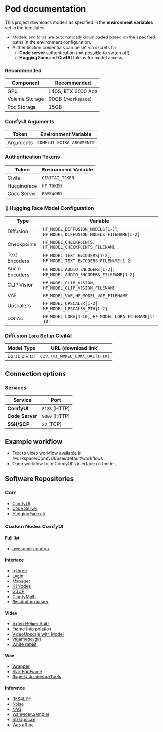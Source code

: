 # Pod documentation

This project downloads models as specified in the **environment variables** set in the templates.  

- Models and loras are automatically downloaded based on the specified paths in the environment configuration.  
- Authentication credentials can be set via secrets for:  
  - **Code server** authentication (not possible to switch off) 
  - **Hugging Face** and **CivitAI** tokens for model access. 

### Recommended

| Component        | Recommended             |
|------------------|--------------------------|
| GPU              | L40S, RTX 6000 Ada  |
| Volume Storage   | 90GB (`/workspace`)      |
| Pod Storage      | 15GB                     |

### **ComfyUI Arguments**  

| Token        | Environment Variable     |
|--------------|--------------------------|
| Arguments    | `COMFYUI_EXTRA_ARGUMENTS`|

### **Authentication Tokens**  

| Token        | Environment Variable |
|--------------|----------------------|
| Civitai      | `CIVITAI_TOKEN`      |
| Huggingface  | `HF_TOKEN`           |
| Code Server  | `PASSWORD`           |

### 🧠 Hugging Face Model Configuration

| Type             | Variable                                |
|------------------|------------------------------------------|
| Diffusion        | `HF_MODEL_DIFFUSION_MODELS[1-2]`, `HF_MODEL_DIFFUSION_MODELS_FILENAME[1-2]` |
| Checkpoints      | `HF_MODEL_CHECKPOINTS`, `HF_MODEL_CHECKPOINTS_FILENAME` |
| Text Encoders    | `HF_MODEL_TEXT_ENCODERS[1-2]`, `HF_MODEL_TEXT_ENCODERS_FILENAME[1-2]` |
| Audio Encoders    | `HF_MODEL_AUDIO_ENCODERS[1-2]`, `HF_MODEL_AUDIO_ENCODERS_FILENAME[1-2]` |
| CLIP Vision      | `HF_MODEL_CLIP_VISION`, `HF_MODEL_CLIP_VISION_FILENAME` |
| VAE              | `HF_MODEL_VAE`, `HF_MODEL_VAE_FILENAME` |
| Upscalers        | `HF_MODEL_UPSCALER[1-2]`, `HF_MODEL_UPSCALER_PTH[1-2]` |
| LORAs            | `HF_MODEL_LORA[1-10]`, `HF_MODEL_LORA_FILENAME[1-10]` |


### **Diffusion Lora Setup CivitAI**  

| Model Type        | URL (download link)            |
|-------------------|--------------------------------|
| Loras civitai     | `CIVITAI_MODEL_LORA_URL[1-10]` |

## Connection options 

### Services

| Service         | Port          |
|-----------------|---------------| 
| **ComfyUI**     | `8188` (HTTP) |
| **Code Server** | `9000` (HTTP) |
| **SSH/SCP**     | `22`   (TCP)  |
 
## Example workflow

- Text to video workflow available in /workspace/ComfyUI/user/default/workflows
- Open workflow from ComfyUI's interface on the left.

## Software Repositories  

### Core  

- [ComfyUI](https://github.com/comfyanonymous/ComfyUI)  
- [Code Server](https://github.com/coder/code-server)  
- [HuggingFace cli](https://huggingface.co/docs/huggingface_hub/guides/cli)

### Custom Nodes ComfyUI 

#### Full list

- [awesome-comfyui](https://awesome-comfyui.rozenlaan.site)

#### Interface

- [rgthree](https://github.com/rgthree/rgthree-comfy)  
- [Login](https://github.com/liusida/ComfyUI-Login)  
- [Manager](https://github.com/ltdrdata/ComfyUI-Manager)
- [KJNodes](https://github.com/kijai/ComfyUI-KJNodes)  
- [GGUF](https://github.com/city96/ComfyUI-GGUF)
- [ComfyMath](https://github.com/evanspearman/ComfyMath.git)
- [Resolution master](https://github.com/Azornes/Comfyui-Resolution-Master.git)

#### Video

- [Video Helper Suite](https://github.com/kosinkadink/ComfyUI-VideoHelperSuite)
- [Frame Interpolation](https://github.com/Fannovel16/ComfyUI-Frame-Interpolation)
- [VideoUpscale with Model](https://github.com/ShmuelRonen/ComfyUI-VideoUpscale_WithModel)
- [vrgamedevgirl](https://github.com/vrgamegirl19/comfyui-vrgamedevgirl)
- [White rabbit](https://github.com/Artificial-Sweetener/comfyui-WhiteRabbit)

#### Wan

- [Wrapper](https://github.com/kijai/ComfyUI-WanVideoWrapper)
- [StartEndFrame](https://github.com/Flow-two/ComfyUI-WanStartEndFramesNative)
- [SuperUltimateVaceTools](https://github.com/bbaudio-2025/ComfyUI-SuperUltimateVaceTools)

#### Inference

- [RES4LYF](https://github.com/ClownsharkBatwing/RES4LYF)
- [Noise](https://github.com/BlenderNeko/ComfyUI_Noise)
- [NAG](https://github.com/ChenDarYen/ComfyUI-NAG)
- [WanMoeKSampler](https://github.com/stduhpf/ComfyUI-WanMoeKSampler)
- [SD Upscale](https://github.com/ssitu/ComfyUI_UltimateSDUpscale)
- [Was affine](https://github.com/WASasquatch/was_affine)
